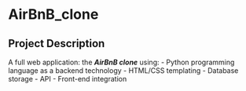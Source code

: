 # AirBnB_clone
## Project Description
A full web application: the ***AirBnB clone*** using:
	- Python programming language as a backend technology
	- HTML/CSS templating
	- Database storage
	- API
	- Front-end integration
